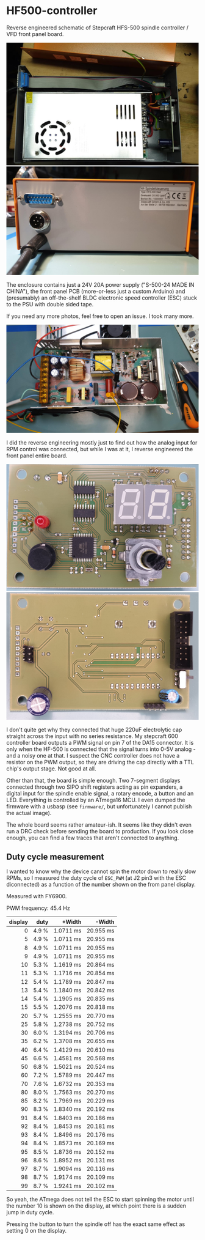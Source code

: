 # HF500-controller
Reverse engineered schematic of Stepcraft HFS-500 spindle controller / VFD
front panel board.

![Top view of uncovered Stepcraft HFS-500 spindle controller](img/enclosure-top.jpg)
![Back panel of Stepcraft HFS-500 spindle controller](img/back-panel.jpg)

The enclosure contains just a 24V 20A power supply ("S-500-24 MADE IN CHINA"),
the front panel PCB (more-or-less just a custom Arduino) and (presumably) an
off-the-shelf BLDC electronic speed controller (ESC) stuck to the PSU with
double sided tape.

If you need any more photos, feel free to open an issue. I took many more.

![The power supply and an ESC stuck to the side of it](img/PSU-and-ESC.jpg)

I did the reverse engineering mostly just to find out how the analog input for
RPM control was connected, but while I was at it, I reverse engineered the
front panel entire board.

![Top side of the PCB](img/top.jpg)
![Bottom side of the PCB](img/bot.jpg)

I don't quite get why they connected that huge 220uF electrolytic cap straight
across the input with no series resistance. My stepcraft 600 controller board
outputs a PWM signal on pin 7 of the DA15 connector. It is only when the
HF-500 is connected that the signal turns into 0-5V analog - and a noisy one
at that. I suspect the CNC controller does not have a resistor on the PWM
output, so they are driving the cap directly with a TTL chip's output stage.
Not good at all.

Other than that, the board is simple enough. Two 7-segment displays connected
through two SIPO shift registers acting as pin expanders, a digital input for
the spindle enable signal, a rotary encode, a button and an LED. Everything is
controlled by an ATmega16 MCU. I even dumped the firmware with a usbasp (see
`firmware/`, but unfortunately I cannot publish the actual image).

The whole board seems rather amateur-ish. It seems like they didn't even run a
DRC check before sending the board to production. If you look close enough,
you can find a few traces that aren't connected to anything.


## Duty cycle measurement
I wanted to know why the device cannot spin the motor down to really slow
RPMs, so I measured the duty cycle of `ESC_PWM` (at J2 pin3 with the ESC
diconnected) as a function of the number shown on the from panel display.

Measured with FY6900.

PWM frequency: 45.4 Hz

| display | duty  | +Width    | -Width      |
|--------:|------:|----------:|------------:|
|       0 | 4.9 % | 1.0711 ms | 20.955 ms   |
|       5 | 4.9 % | 1.0711 ms | 20.955 ms   |
|       8 | 4.9 % | 1.0711 ms | 20.955 ms   |
|       9 | 4.9 % | 1.0711 ms | 20.955 ms   |
|      10 | 5.3 % | 1.1619 ms | 20.864 ms   |
|      11 | 5.3 % | 1.1716 ms | 20.854 ms   |
|      12 | 5.4 % | 1.1789 ms | 20.847 ms   |
|      13 | 5.4 % | 1.1840 ms | 20.842 ms   |
|      14 | 5.4 % | 1.1905 ms | 20.835 ms   |
|      15 | 5.5 % | 1.2076 ms | 20.818 ms   |
|      20 | 5.7 % | 1.2555 ms | 20.770 ms   |
|      25 | 5.8 % | 1.2738 ms | 20.752 ms   |
|      30 | 6.0 % | 1.3194 ms | 20.706 ms   |
|      35 | 6.2 % | 1.3708 ms | 20.655 ms   |
|      40 | 6.4 % | 1.4129 ms | 20.610 ms   |
|      45 | 6.6 % | 1.4581 ms | 20.568 ms   |
|      50 | 6.8 % | 1.5021 ms | 20.524 ms   |
|      60 | 7.2 % | 1.5789 ms | 20.447 ms   |
|      70 | 7.6 % | 1.6732 ms | 20.353 ms   |
|      80 | 8.0 % | 1.7563 ms | 20.270 ms   |
|      85 | 8.2 % | 1.7969 ms | 20.229 ms   |
|      90 | 8.3 % | 1.8340 ms | 20.192 ms   |
|      91 | 8.4 % | 1.8403 ms | 20.186 ms   |
|      92 | 8.4 % | 1.8453 ms | 20.181 ms   |
|      93 | 8.4 % | 1.8496 ms | 20.176 ms   |
|      94 | 8.4 % | 1.8573 ms | 20.169 ms   |
|      95 | 8.5 % | 1.8736 ms | 20.152 ms   |
|      96 | 8.6 % | 1.8952 ms | 20.131 ms   |
|      97 | 8.7 % | 1.9094 ms | 20.116 ms   |
|      98 | 8.7 % | 1.9174 ms | 20.109 ms   |
|      99 | 8.7 % | 1.9241 ms | 20.102 ms   |

So yeah, the ATmega does not tell the ESC to start spinning the motor until
the number 10 is shown on the display, at which point there is a sudden jump
in duty cycle.

Pressing the button to turn the spindle off has the exact same effect as
setting 0 on the display.

